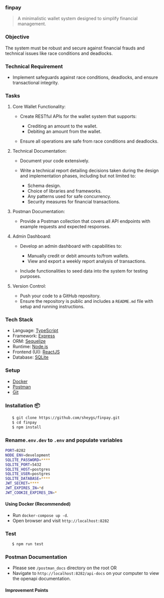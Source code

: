 ### finpay

> A minimalistic wallet system designed to simplify financial management.

### Objective

The system must be robust and secure against financial frauds and technical issues like race conditions and deadlocks.

### Technical Requirement

- Implement safeguards against race conditions, deadlocks, and ensure
  transactional integrity.

### Tasks

1. Core Wallet Functionality:

      - Create RESTful APIs for the wallet system that supports:

           - Crediting an amount to the wallet.
           - Debiting an amount from the wallet.

      - Ensure all operations are safe from race conditions and deadlocks.

2. Technical Documentation:

      - Document your code extensively.
      - Write a technical report detailing decisions taken during the design and
        implementation phases, including but not limited to:

           - Schema design.
           - Choice of libraries and frameworks.
           - Any patterns used for safe concurrency.
           - Security measures for financial transactions.

3. Postman Documentation:

      - Provide a Postman collection that covers all API endpoints with example requests and expected responses.

4. Admin Dashboard:

      - Develop an admin dashboard with capabilities to:

           - Manually credit or debit amounts to/from wallets.
           - View and export a weekly report analysis of transactions.

      - Include functionalities to seed data into the system for testing purposes.

5. Version Control:

      - Push your code to a GitHub repository.
      - Ensure the repository is public and includes a `README.md` file with setup and
        running instructions.

### Tech Stack

- Language: [TypeScript](https://www.typescriptlang.org/)
- Framework: [Express](https://expressjs.com/)
- ORM: [Sequelize](https://sequelize.org/)
- Runtime: [Node.js](https://nodejs.org/en)
- Frontend (UI): [ReactJS](https://react.dev/)
- Database: [SQLite](https://sqlite.org/)

### Setup

- [Docker](https://www.docker.com/)
- [Postman](https://www.postman.com/downloads/)
- [Git](https://git-scm.com/downloads)

### Installation 📦

```bash
   $ git clone https://github.com/sheygs/finpay.git
   $ cd finpay
   $ npm install
```

### Rename`.env.dev` to `.env` and populate variables

```bash
PORT=8282
NODE_ENV=development
SQLITE_PASSWORD=****
SQLITE_PORT=5432
SQLITE_HOST=postgres
SQLITE_USER=postgres
SQLITE_DATABASE=****
JWT_SECRET=****
JWT_EXPIRES_IN=*d
JWT_COOKIE_EXPIRES_IN=*
```

#### Using Docker (Recommended)

- Run `docker-compose up -d`.
- Open browser and visit `http://localhost:8282`

### Test

```bash
   $ npm run test
```

### Postman Documentation

- Please see `/postman_docs` directory on the root OR
- Navigate to `http://localhost:8282/api-docs` on your computer to view the openapi documentation.

#### Improvement Points
